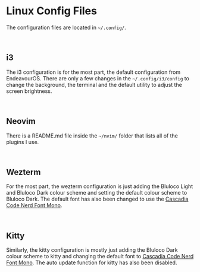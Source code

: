 # Linux Config Files

The configuration files are located in `~/.config/`.

<br>

## i3

The i3 configuration is for the most part, the default configuration from EndeavourOS. There are only a few changes in the `~/.config/i3/config` to change the background, the terminal and the default utility to adjust the screen brightness.

<br>

## Neovim

There is a README.md file inside the `~/nvim/` folder that lists all of the plugins I use.

<br>

## Wezterm

For the most part, the wezterm configuration is just adding the Bluloco Light and Bluloco Dark colour scheme and setting the default colour scheme to Bluloco Dark. The default font has also been changed to use the [Cascadia Code Nerd Font Mono](https://github.com/ryanoasis/nerd-fonts/tree/master/patched-fonts/CascadiaCode).

<br>

## Kitty

Similarly, the kitty configuration is mostly just adding the Bluloco Dark colour scheme to kitty and changing the default font to [Cascadia Code Nerd Font Mono](https://github.com/ryanoasis/nerd-fonts/tree/master/patched-fonts/CascadiaCode). The auto update function for kitty has also been disabled.
